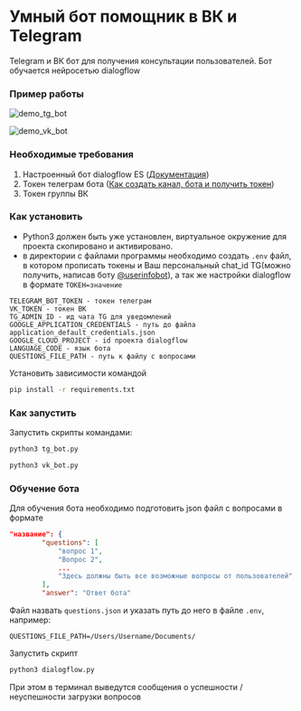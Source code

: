 # Умный бот помощник в ВК и Telegram

Telegram и ВК бот для получения консультации пользователей. Бот обучается нейросетью dialogflow

### Пример работы

![demo_tg_bot](https://github.com/SrgMarkov/BOT_helper/assets/107784915/d18ae87a-bfc1-4664-afbd-a80c60624333)

![demo_vk_bot](https://github.com/SrgMarkov/BOT_helper/assets/107784915/8ebea056-003e-4fb8-82f7-d52a80ba0503)


### Необходимые требования

1. Настроенный бот dialogflow ES ([Документация](https://cloud.google.com/dialogflow/es/docs/basics))
2. Токен телеграм бота ([Как создать канал, бота и получить токен](https://smmplanner.com/blog/otlozhennyj-posting-v-telegram/))
3. Токен группы ВК



### Как установить

- Python3 должен быть уже установлен, виртуальное окружение для проекта скопировано и активировано.
- в директории с файлами программы необходимо создать `.env` файл, в котором прописать токены и Ваш персональный chat_id TG(можно получить, написав боту [@userinfobot](https://telegram.me/userinfobot)), а так же настройки dialogflow в формате `ТОКЕН=значение`
```
TELEGRAM_BOT_TOKEN - токен телеграм
VK_TOKEN - токен ВК
TG_ADMIN_ID - ид чата TG для уведомлений
GOOGLE_APPLICATION_CREDENTIALS - путь до файла application_default_credentials.json
GOOGLE_CLOUD_PROJECT - id проекта dialogflow
LANGUAGE_CODE - язык бота
QUESTIONS_FILE_PATH - путь к файлу с вопросами
```
Установить зависимости командой
```bash
pip install -r requirements.txt
```
### Как запустить

Запустить скрипты командами:
```bash
python3 tg_bot.py
```
```bash
python3 vk_bot.py
```

### Обучение бота

Для обучения бота необходимо подготовить json файл с вопросами в формате
```json
"название": {
        "questions": [
            "вопрос 1",
            "Вопрос 2",
            ...        
            "Здесь должны быть все возможные вопросы от пользователей"
        ],
        "answer": "Ответ бота"
```
Файл назвать `questions.json` и указать путь до него в файле `.env`, например:
```
QUESTIONS_FILE_PATH=/Users/Username/Documents/
```

Запустить скрипт
```bash
python3 dialogflow.py
```
При этом в терминал выведутся сообщения о успешности / неуспешности загрузки вопросов
